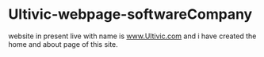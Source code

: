 # Ultivic-webpage-softwareCompany
website in present live with name is www.Ultivic.com and i have created the home and about page of this site.
